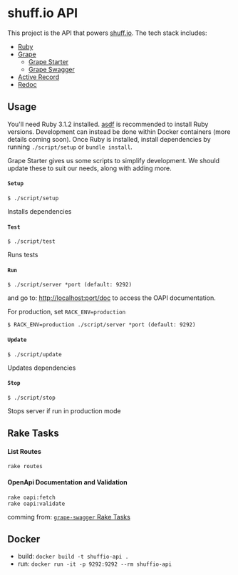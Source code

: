 # shuff.io API

This project is the API that powers [shuff.io](https://shuff.io). The tech stack includes:
 - [Ruby](https://www.ruby-lang.org/en/)
 - [Grape](http://github.com/ruby-grape/grape)
   - [Grape Starter](https://github.com/LeFnord/grape-starter)
   - [Grape Swagger](http://github.com/ruby-grape/grape-swagger)
 - [Active Record](https://github.com/rails/rails/tree/main/activerecord)
 - [Redoc](https://github.com/Redocly/redoc)


## Usage

You'll need Ruby 3.1.2 installed. [asdf](https://github.com/asdf-vm) is recommended to install Ruby versions. Development can instead be done within Docker containers (more details coming soon). Once Ruby is installed, install dependencies by running `./script/setup` or `bundle install`.

Grape Starter gives us some scripts to simplify development. We should update these to suit our needs, along with adding more.

#### `Setup`

```
$ ./script/setup
```

Installs dependencies

#### `Test`

```
$ ./script/test
```

Runs tests

#### `Run`

```
$ ./script/server *port (default: 9292)
```
and go to: [http://localhost:port/doc](http://localhost:9292/doc)
to access the OAPI documentation.

For production, set `RACK_ENV=production`
```
$ RACK_ENV=production ./script/server *port (default: 9292)
```

#### `Update`

```
$ ./script/update
```

Updates dependencies

#### `Stop`

```
$ ./script/stop
```

Stops server if run in production mode

## Rake Tasks

#### List Routes

```
rake routes
```

#### OpenApi Documentation and Validation

```
rake oapi:fetch
rake oapi:validate
```
comming from: [`grape-swagger` Rake Tasks](https://github.com/ruby-grape/grape-swagger#rake-tasks)

## Docker

- build: `docker build -t shuffio-api .`
- run: `docker run -it -p 9292:9292 --rm shuffio-api`

